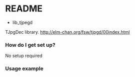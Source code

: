 # README #

* lib_tjpegd

TJpgDec library. http://elm-chan.org/fsw/tjpgd/00index.html

### How do I get set up? ###

No setup required	

### Usage example ###
